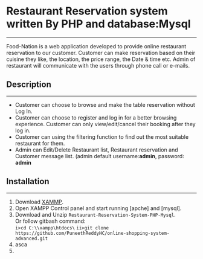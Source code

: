 # Restaurant Reservation system written By PHP and database:Mysql
---
Food-Nation is a web application developed to provide online restaurant reservation to our customer. Customer can make reservation based on their cuisine they like, the location, the price range, the Date & time etc. Admin of restaurant will communicate with the users through phone call or e-mails. 

## Description
---
- Customer can choose to browse and make the table reservation without Log In.
- Customer can choose to register and log in for a better browsing experience. Customer can only view/edit/cancel their booking after they log in.
- Customer can using the filtering function to find out the most suitable restaurant for them.
- Admin can Edit/Delete Restaurant list, Restaurant reservation and Customer message list. (admin default username:**admin**, password: **admin**


## Installation
---
1. Download [XAMMP](https://www.apachefriends.org/download.html).
2. Open XAMPP Control panel and start running [apche] and [mysql].  
3. Download and Unzip `Restaurant-Reservation-System-PHP-Mysql`.  
  Or follow gitbash command:  
  `i>cd C:\\xampp\htdocs\`
  `ii>git clone https://github.com/PuneethReddyHC/online-shopping-system-advanced.git`
4. asca
5. 
